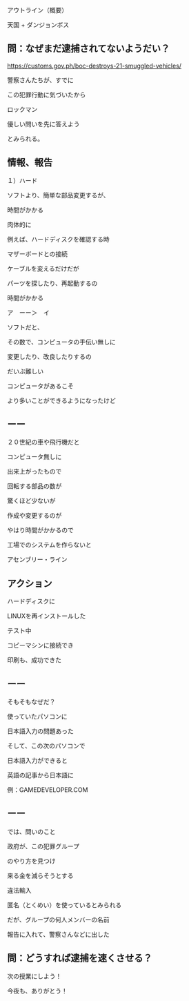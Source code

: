 アウトライン（概要）

天国 + ダンジョンボス

## 問：なぜまだ逮捕されてないようだい？

https://customs.gov.ph/boc-destroys-21-smuggled-vehicles/

警察さんたちが、すでに

この犯罪行動に気づいたから

ロックマン

優しい問いを先に答えよう

とみられる。

## 情報、報告

１）ハード

ソフトより、簡単な部品変更するが、

時間がかかる

肉体的に

例えば、ハードディスクを確認する時

マザーボードとの接続

ケーブルを変えるだけだが

パーツを探したり、再起動するの

時間がかかる

ア　ーー＞　イ

ソフトだと、

その数で、コンピュータの手伝い無しに

変更したり、改良したりするの

だいぶ難しい

コンピュータがあるこそ

より多いことができるようになったけど

## ーー

２０世紀の車や飛行機だと

コンピュータ無しに

出来上がったもので

回転する部品の数が

驚くほど少ないが

作成や変更するのが

やはり時間がかかるので

工場でのシステムを作らないと

アセンブリー・ライン

## アクション

ハードディスクに

LINUXを再インストールした

テスト中

コピーマシンに接続でき

印刷も、成功できた

## ーー

そもそもなぜだ？

使っていたパソコンに

日本語入力の問題あった

そして、この次のパソコンで

日本語入力ができると

英語の記事から日本語に

例：GAMEDEVELOPER.COM

## ーー

では、問いのこと

政府が、この犯罪グループ

のやり方を見つけ

来る金を減らそうとする

違法輸入

匿名（とくめい）を使っているとみられる

だが、グループの何人メンバーの名前

報告に入れて、警察さんなどに出した


## 問：どうすれば逮捕を速くさせる？

次の授業にしよう！

今夜も、ありがとう！



